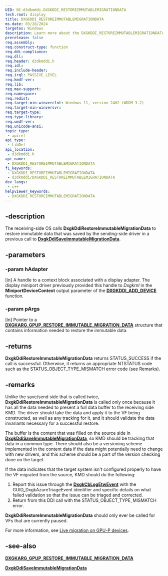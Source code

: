 ```yaml
---
UID: NC:d3dkmddi.DXGKDDI_RESTOREIMMUTABLEMIGRATIONDATA
tech.root: display
title: DXGKDDI_RESTOREIMMUTABLEMIGRATIONDATA
ms.date: 03/28/2024
targetos: Windows
description: Learn more about the DXGKDDI_RESTOREIMMUTABLEMIGRATIONDATA function.
prerelease: false
req.assembly: 
req.construct-type: function
req.ddi-compliance: 
req.dll: 
req.header: d3dkmddi.h
req.idl: 
req.include-header: 
req.irql: PASSIVE_LEVEL
req.kmdf-ver: 
req.lib: 
req.max-support: 
req.namespace: 
req.redist: 
req.target-min-winverclnt: Windows 11, version 24H2 (WDDM 3.2)
req.target-min-winversvr: 
req.target-type: 
req.type-library: 
req.umdf-ver: 
req.unicode-ansi: 
topic_type:
 - apiref
api_type:
 - LibDef
api_location:
 - d3dkmddi.h
api_name:
 - DXGKDDI_RESTOREIMMUTABLEMIGRATIONDATA
f1_keywords:
 - DXGKDDI_RESTOREIMMUTABLEMIGRATIONDATA
 - d3dkmddi/DXGKDDI_RESTOREIMMUTABLEMIGRATIONDATA
dev_langs:
 - c++
helpviewer_keywords:
 - DXGKDDI_RESTOREIMMUTABLEMIGRATIONDATA
---
```


## -description

The receiving-side OS calls **DxgkDdiRestoreImmutableMigrationData** to restore immutable data that was saved by the sending-side driver in a previous call to [**DxgkDdiSaveImmutableMigrationData**](nc-d3dkmddi-dxgkddi_saveimmutablemigrationdata.md).

## -parameters

### -param hAdapter

[in] A handle to a context block associated with a display adapter. The display miniport driver previously provided this handle to *Dxgkrnl* in the **MiniportDeviceContext** output parameter of the [**DXGKDDI_ADD_DEVICE**](../dispmprt/nc-dispmprt-dxgkddi_add_device.md) function.

### -param pArgs

[in] Pointer to a [**DXGKARG_GPUP_RESTORE_IMMUTABLE_MIGRATION_DATA**](ns-d3dkmddi-dxgkarg_gpup_restore_immutable_migration_data.md) structure that contains information needed to restore the immutable data.

## -returns

**DxgkDdiRestoreImmutableMigrationData** returns STATUS_SUCCESS if the call is successful. Otherwise, it returns an appropriate NTSTATUS code such as the STATUS_OBJECT_TYPE_MISMATCH error code (see Remarks).

## -remarks

Unlike the save/send side that is called twice, **DxgkDdiRestoreImmutableMigrationData** is called only once because it has all the data needed to present a full data buffer to the receiving side KMD. The driver should take the data and apply it to the VF being constructed, as well as any tracking for it, and it should validate the data invariants necessary for a successful restore.

The buffer is the content that was filled on the source side in [**DxgkDdiSaveImmutableMigrationData**](nc-d3dkmddi-dxgkddi_saveimmutablemigrationdata.md), so KMD should be tracking that data in a common type. There should also be a versioning scheme implemented in the content data if the data might potentially need to change with new drivers, and this scheme should be a part of the version checking done on the target.

If the data indicates that the target system isn't configured properly to have the VF migrated from the source, KMD should do the following:

1. Report this issue through the [**DxgkCbLogEtwEvent**](/windows-hardware/drivers/ddi/dispmprt/nc-dispmprt-dxgkcb_log_etw_event) with the GUID_DxgkAzureTriageEvent identifier and specific details on what failed validation so that the issue can be triaged and corrected.
2. Return from this DDI call with the STATUS_OBJECT_TYPE_MISMATCH error.

**DxgkDdiRestoreImmutableMigrationData** should only ever be called for VFs that are currently paused.

For more information, see [Live migration on GPU-P devices](/windows-hardware/drivers/display/live-migration-on-gpup-devices).

## -see-also

[**DXGKARG_GPUP_RESTORE_IMMUTABLE_MIGRATION_DATA**](ns-d3dkmddi-dxgkarg_gpup_restore_immutable_migration_data.md)

[**DxgkDdiSaveImmutableMigrationData**](nc-d3dkmddi-dxgkddi_saveimmutablemigrationdata.md)
